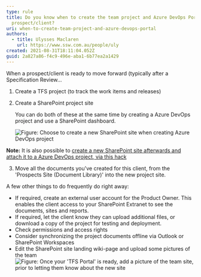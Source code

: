 ```yaml
---
type: rule
title: Do you know when to create the team project and Azure DevOps Portal for a
  prospect/client?
uri: when-to-create-team-project-and-azure-devops-portal
authors:
  - title: Ulysses Maclaren
    url: https://www.ssw.com.au/people/uly
created: 2021-08-31T18:11:04.052Z
guid: 2a827a86-f4c9-496e-aba1-6b77ea2a1429
---
```

When a prospect/client is ready to move forward (typically after a Specification Review...

<!--endintro-->

1. Create a TFS project (to track the work items and releases)

2. Create a SharePoint project site

   You can do both of these at the same time by creating a Azure DevOps project and use a SharePoint dashboard.

   ![Figure: Choose to create a new SharePoint site when creating Azure DevOps project](https://www.ssw.com.au/ssw/Standards/Rules/Images/CreateNewSPSite.jpg)

**Note:** It is also possible to [create a new SharePoint site afterwards and attach it to a Azure DevOps project, via this hack](/how-to-create-Project-Portal)

3. Move all the documents you've created for this client, from the 'Prospects Site (Document Library)' into the new project site.


A few other things to do frequently do right away:

- If required, create an external user account for the Product Owner. This enables the client access to your SharePoint Extranet to see the documents, sites and reports.
- If required, let the client know they can upload additional files, or download a copy of the project for testing and deployment.
- Check permissions and access rights
- Consider synchronizing the project documents offline via Outlook or SharePoint Workspaces
- Edit the SharePoint site landing wiki-page and upload some pictures of the team
   ![Figure: Once your 'TFS Portal' is ready, add a picture of the team site, prior to letting them know about the new site](https://www.ssw.com.au/ssw/Standards/Rules/Images/AddImgToTeamSite.jpg)
